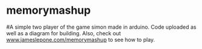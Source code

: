 # memorymashup 
#A simple two player of the game simon made in arduino. Code uploaded as well as a diagram for building. Also, check out www.jameslepone.com/memorymashup to see how to play.